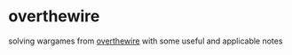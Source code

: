 # overthewire

solving wargames from [overthewire](https://overthewire.org/wargames/) with some useful and applicable notes
